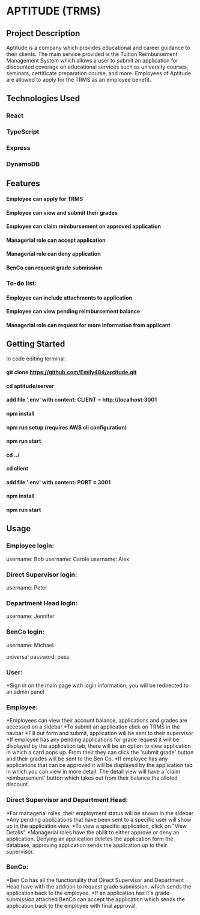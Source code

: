 # APTITUDE (TRMS)

## Project Description
Aptitude is a company which provides educational and career guidance to their clients. The main service provided is the Tuition Reimbursement Management System which allows a user to submit an application for discounted coverage on educational services such as university courses, seminars, certificate preparation course, and more. Employees of Aptitude are allowed to apply for the TRMS as an employee benefit. 

## Technologies Used
### React
### TypeScript
### Express
### DynamoDB

## Features
#### Employee can apply for TRMS
#### Employee can view and submit their grades
#### Employee can claim reimbursement on approved application
#### Managerial role can accept application
#### Managerial role can deny application
#### BenCo can request grade submission

### To-do list:
#### Employee can include attachments to application
#### Employee can view pending reimbursement balance
#### Managerial role can request for more information from applicant

## Getting Started
In code editing terminal:
#### git clone https://github.com/Emily484/aptitude.git
#### cd aptitude/server
#### add file '.env' with content: CLIENT = http://localhost:3001
#### npm install
#### npm run setup (requires AWS cli configuration)
#### npm run start
#### cd ../
#### cd client
#### add file '.env' with content: PORT = 3001
#### npm install
#### npm run start 

## Usage
### Employee login:
username: Bob
username: Carole
username: Alex

### Direct Supervisor login:
username: Peter

### Department Head login:
username: Jennifer

### BenCo login:
username: Michael

universal password: pass

### User:
*Sign in on the main page with login information, you will be redirected to an admin panel

### Employee:
*Employees can view their account balance, applications and grades are accessed on a sidebar
*To submit an application click on TRMS in the navbar
*Fill out form and submit, application will be sent to their supervisor
*If employee has any pending applications for grade request it will be displayed by the application tab, there will be an option to view application in which a card pops up. From their they can click the 'submit grade' button and their grades will be sent to the Ben Co.
*If employee has any applications that can be approved it will be displayed by the application tab in which you can view in more detail. The detail view will have a 'claim reimbursement' button which takes out from their balance the alloted discount.

### Direct Supervisor and Department Head:
*For managerial roles, their employment status will be shown in the sidebar
*Any pending applications that have been sent to a specific user will show up in the application view.
*To view a specific application, click on "View Details"
*Managerial roles have the abilit to either approve or deny an application. Denying an application deletes the application form the database, approving application sends the application up to their supervisor.

### BenCo:
*Ben Co has all the functionality that Direct Supervisor and Department Head have with the addition to request grade submission, which sends the application back to the employee.
*If an application has it's grade submission attached BenCo can accept the application which sends the application back to the employee with final approval. 
